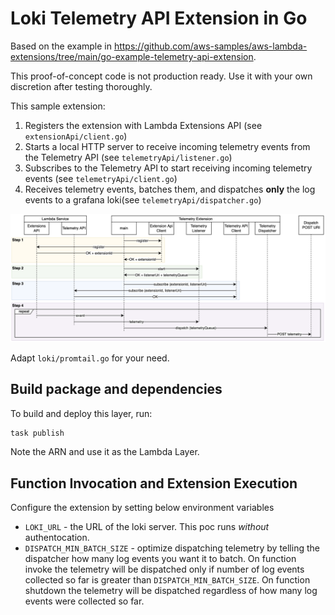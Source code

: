 # Loki Telemetry API Extension in Go

Based on the example in https://github.com/aws-samples/aws-lambda-extensions/tree/main/go-example-telemetry-api-extension.

This proof-of-concept code is not production ready. Use it with your own discretion after testing thoroughly.


This sample extension:
1. Registers the extension with Lambda Extensions API (see `extensionApi/client.go`)
2. Starts a local HTTP server to receive incoming telemetry events from the Telemetry API (see `telemetryApi/listener.go`)
3. Subscribes to the Telemetry API to start receiving incoming telemetry events (see `telemetryApi/client.go`)
4. Receives telemetry events, batches them, and dispatches **only** the log events to a grafana loki(see `telemetryApi/dispatcher.go`)

![](sample-extension-seq-diagram.png)

Adapt `loki/promtail.go` for your need.

## Build package and dependencies

To build and deploy this layer, run:


```bash
task publish
```

Note the ARN and use it as the Lambda Layer.

## Function Invocation and Extension Execution

Configure the extension by setting below environment variables

* `LOKI_URL` - the URL of the loki server. This poc runs *without* authentocation.
* `DISPATCH_MIN_BATCH_SIZE` - optimize dispatching telemetry by telling the dispatcher how many log events you want it to batch. On function invoke the telemetry will be dispatched only if number of log events collected so far is greater than `DISPATCH_MIN_BATCH_SIZE`. On function shutdown the telemetry will be dispatched  regardless of how many log events were collected so far.

